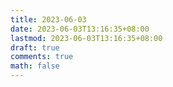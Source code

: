 ```yaml
---
title: 2023-06-03
date: 2023-06-03T13:16:35+08:00
lastmod: 2023-06-03T13:16:35+08:00
draft: true
comments: true
math: false
---
```


